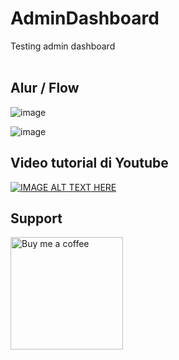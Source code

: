 # AdminDashboard
Testing admin dashboard
<br><br>
<h2>Alur / Flow</h2>

![image](https://github.com/user-attachments/assets/8fadcae5-a855-445f-b048-2bc51ccfa8f7)


![image](https://github.com/user-attachments/assets/1fb47f05-3e04-4d99-9764-7b9d15e741cc)

## Video tutorial di Youtube

[![IMAGE ALT TEXT HERE](https://img.youtube.com/vi/DUGxoGTUov4/0.jpg)](https://youtu.be/DUGxoGTUov4)

## Support
<a href="https://buymeacoffee.com/idekorslet"><img alt='Buy me a coffee' width="180" src="https://user-images.githubusercontent.com/80518183/216806363-a11d0282-517a-4512-9733-567e0d547078.png"> </a>
